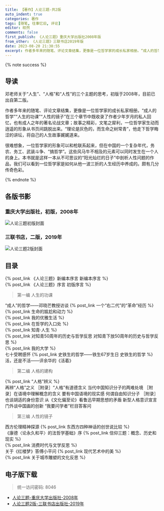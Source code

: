 ```yaml
---
title: 【著作】人论三题-共2版
auto_indent: true
categories: 著作
tags: [随笔, 往事忆旧, 评论]
editor: 皎然
comments: false
first_publish: 《人论三题》重庆大学出版社2008年版
from_other: 《人论三题》三联书店2019年版
date: 2023-08-20 21:38:55
excerpt: 作者多年来的随笔、评论文章结集，更像是一位哲学家的成长私家相册。“成人的哲学”“人生的功课”“人性的镜子”在三个章节中既收录了作者少年岁月的私人回忆，也有成人之年的著名论战文章；故事之精彩，文笔之犀利，一位哲学家生动而逍遥的形象从书页间跳脱出来。“理论是灰色的，而生命之树常青”，他走下哲学晦涩的讲坛，将自己的人生故事娓娓道来。
---
```

{% note success %}
## 导读
邓老师关于“人生”、“人格”和“人性”的三个主题的思考，初版于2008年，目前已出自第二版。

作者多年来的随笔、评论文章结集，更像是一位哲学家的成长私家相册。“成人的哲学”“人生的功课”“人性的镜子”在三个章节中既收录了作者少年岁月的私人回忆，也有成人之年的著名论战文章；故事之精彩，文笔之犀利，一位哲学家生动而逍遥的形象从书页间跳脱出来。“理论是灰色的，而生命之树常青”，他走下哲学晦涩的讲坛，将自己的人生故事娓娓道来。

很难想象，一位哲学家的形象可以和枪联系起来，但在中国的一个复杂年代，务农、务工、武装斗争、“搞哲学”。这些风马牛不相及的元素可以同时发生在一个人的身上。本书就是这样一本从不可思议的“阳光灿烂的日子”中剖析人性问题的作品，我们可以看到一位哲学家是如何从他一波三折的人生经历中养成的。颇有几分传奇色彩。

{% endnote %}
## 各版书影
### 重庆大学出版社，初版，2008年
![人论三题初版封面](/images/人论三题初版封面.png)
### 三联书店，二版，2019年
![人论三题2版封面](/images/人论三题2版封面.jpg)

## 目录
{% post_link 《人论三题》新编本序言 新编本序言 %}<br/>
{% post_link 《人论三题》序言 初版序言 %}<br/>

> 第一编 人生的功课

“成人”的哲学——邓晓芒教授访谈
{% post_link 一个“右二代”的“革命”经历 %}<br/>
{% post_link 生命的尴尬和动力 %}<br/>
{% post_link 我的优雅生活 %}<br/>
{% post_link 在哲学的入口处 %}<br/>
{% post_link 知青·人生 %}<br/>
{% post_link 对知青50周年的历史与哲学反思 对知青下放50周年的历史与哲学反思 %}<br/>
{% post_link 我的大学 %}<br/>
七十受聘感怀
{% post_link 史铁生的哲学——铁生67岁生日 史铁生的哲学 %}<br/>
活，还是不活——评余华的《活着》

> 第二编 人格的建构

{% post_link “人格”辨义 %}<br/>
再辨“人格”之义
［附录］“人格”有道德含义
当代中国知识分子的两难处境
［附录］在语境中理解概念的含义
要有中国语境的现实感
何谓自由知识分子
［附录］也谈胡适的身份意识
从《文化偏至论》看鲁迅早期思想的矛盾
新型人格意识宣言
门外谈中国画的创新
“我要问学者”栏目答客问

> 第三编 人性的镜子

西方伦理精神探源
{% post_link 东西方四种神话的创世说比较 %}<br/>
《康德〈论永久和平〉的法哲学基础》序
{% post_link 信仰三题：概念、历史和现实 %}<br/>
{% post_link 消费时代与文学反思 %}<br/>
关于《红楼梦》答傅小平问
{% post_link 现代艺术中的美 %}<br/>
{% post_link 关于城市雕塑的文化反思 %}<br/>

## 电子版下载
> 统一访问密码: 8046

- [人论三题-重庆大学出版社-2008年](https://url92.ctfile.com/f/21466692-922391514-8e981c?p=8046)
- [人论三题2版-三联书店出版社-2019年](https://url92.ctfile.com/f/21466692-922952490-9702cf?p=8046)

